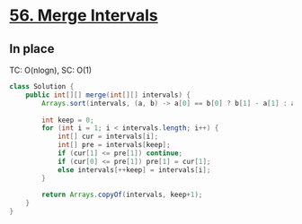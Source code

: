 # [56. Merge Intervals](https://leetcode.com/problems/merge-intervals/)

## In place
TC: O(nlogn), SC: O(1)
```java
class Solution {
    public int[][] merge(int[][] intervals) {
        Arrays.sort(intervals, (a, b) -> a[0] == b[0] ? b[1] - a[1] : a[0] - b[0]);
                
        int keep = 0;
        for (int i = 1; i < intervals.length; i++) {
            int[] cur = intervals[i];
            int[] pre = intervals[keep];
            if (cur[1] <= pre[1]) continue;
            if (cur[0] <= pre[1]) pre[1] = cur[1];
            else intervals[++keep] = intervals[i];
        }
        
        return Arrays.copyOf(intervals, keep+1);
    }
}
```